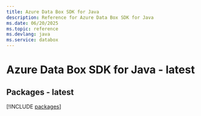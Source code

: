 ```yaml
---
title: Azure Data Box SDK for Java
description: Reference for Azure Data Box SDK for Java
ms.date: 06/20/2025
ms.topic: reference
ms.devlang: java
ms.service: databox
---
```

# Azure Data Box SDK for Java - latest
## Packages - latest
[!INCLUDE [packages](data-box-index.md)]